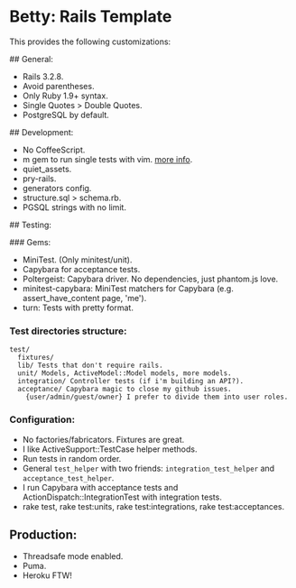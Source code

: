 # Betty: Rails Template

This provides the following customizations:

## General:

+ Rails 3.2.8.
+ Avoid parentheses.
+ Only Ruby 1.9+ syntax.
+ Single Quotes > Double Quotes.
+ PostgreSQL by default.

## Development:

+ No CoffeeScript.
+ m gem to run single tests with vim. [more info](https://github.com/frodsan/dotfiles/blob/master/vimrc#L158).
+ quiet_assets.
+ pry-rails.
+ generators config.
+ structure.sql > schema.rb.
+ PGSQL strings with no limit.

## Testing:

### Gems:

+ MiniTest. (Only minitest/unit).
+ Capybara for acceptance tests.
+ Poltergeist: Capybara driver. No dependencies, just phantom.js love.
+ minitest-capybara: MiniTest matchers for Capybara
  (e.g. assert_have_content page, 'me').
+ turn: Tests with pretty format.

### Test directories structure:

```
test/
  fixtures/
  lib/ Tests that don't require rails.
  unit/ Models, ActiveModel::Model models, more models.
  integration/ Controller tests (if i'm building an API?).
  acceptance/ Capybara magic to close my github issues.
    {user/admin/guest/owner} I prefer to divide them into user roles.
```

### Configuration:

+ No factories/fabricators. Fixtures are great.
+ I like ActiveSupport::TestCase helper methods.
+ Run tests in random order.
+ General `test_helper` with two friends: `integration_test_helper` and
  `acceptance_test_helper`.
+ I run Capybara with acceptance tests and ActionDispatch::IntegrationTest with
  integration tests.
+ rake test, rake test:units, rake test:integrations, rake test:acceptances.

## Production:

+ Threadsafe mode enabled.
+ Puma.
+ Heroku FTW!
